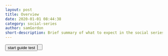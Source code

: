 ```yaml
---
layout: post
title: Overview
date: 2020-01-01 08:44:38
category: social-series
author: samGordon
short-description: Brief summary of what to expect in the social series
---
```

<script type = "text/javascript">
  $(document).ready(function() {
    $("#btnGuide").click(function() {
      
      var guide = $.guide({
        actions: [
          {
            element: $('#btnGuide'),
            content: '<p>Welcome, click on the screen at any position to enter the next step</p>',
            offsetX: -140,
            offsetY: 60
          },
          {
            element: $('#divGuideStep1'),
            content: '<p>How to using...</p>',
            offsetX: -140,
            offsetY: 0,
            beforeFunc: function(g) {
              $('#divGuideStep1').fadeIn();
            }
          },
          {
            element: $('#divGuideStep2'),
            content: '<p>Click here to access the project for Github</p>',
            offsetX: 0,
            offsetY: 50,
            isBeforeFuncExec: true,
            beforeFunc: function(g) {
              $('#divGuideStep1').fadeOut();
              $('#divGuideStep2').fadeIn();
            }
          }
        ]
      });

    })
  })  	
</script>

<button id = "btnGuide">start guide test<button>

<div id = "divGuideStep1" style = "display:none;">
  Some testing content
</div>

<div id = "divGuideStep2" style = "display:none;">
  Some testing content 2
</div>
